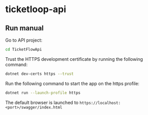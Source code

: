 # ticketloop-api

## Run manual

Go to API project:
```bash
cd TicketFlowApi
```
Trust the HTTPS development certificate by running the following command:
```bash
dotnet dev-certs https --trust
```
Run the following command to start the app on the https profile:
```bash
dotnet run --launch-profile https
```
The default browser is launched to `https://localhost:<port>/swagger/index.html`

